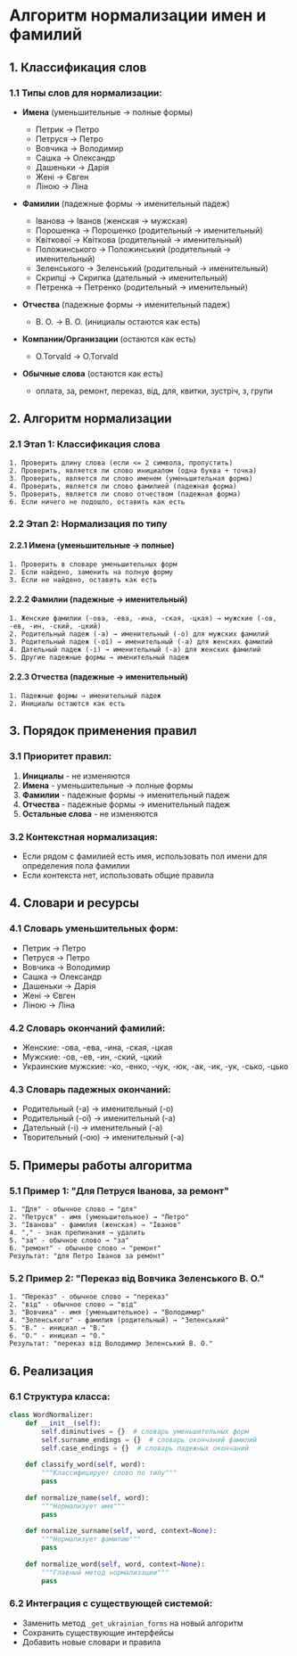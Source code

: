 # Алгоритм нормализации имен и фамилий

## 1. Классификация слов

### 1.1 Типы слов для нормализации:
- **Имена** (уменьшительные → полные формы)
  - Петрик → Петро
  - Петруся → Петро  
  - Вовчика → Володимир
  - Сашка → Олександр
  - Дашеньки → Дарія
  - Жені → Євген
  - Ліною → Ліна

- **Фамилии** (падежные формы → именительный падеж)
  - Іванова → Іванов (женская → мужская)
  - Порошенка → Порошенко (родительный → именительный)
  - Квіткової → Квіткова (родительный → именительный)
  - Положинського → Положинський (родительный → именительный)
  - Зеленського → Зеленський (родительный → именительный)
  - Скрипці → Скрипка (дательный → именительный)
  - Петренка → Петренко (родительный → именительный)

- **Отчества** (падежные формы → именительный падеж)
  - В. О. → В. О. (инициалы остаются как есть)

- **Компании/Организации** (остаются как есть)
  - O.Torvald → O.Torvald

- **Обычные слова** (остаются как есть)
  - оплата, за, ремонт, переказ, від, для, квитки, зустріч, з, групи

## 2. Алгоритм нормализации

### 2.1 Этап 1: Классификация слова
```
1. Проверить длину слова (если <= 2 символа, пропустить)
2. Проверить, является ли слово инициалом (одна буква + точка)
3. Проверить, является ли слово именем (уменьшительная форма)
4. Проверить, является ли слово фамилией (падежная форма)
5. Проверить, является ли слово отчеством (падежная форма)
6. Если ничего не подошло, оставить как есть
```

### 2.2 Этап 2: Нормализация по типу

#### 2.2.1 Имена (уменьшительные → полные)
```
1. Проверить в словаре уменьшительных форм
2. Если найдено, заменить на полную форму
3. Если не найдено, оставить как есть
```

#### 2.2.2 Фамилии (падежные → именительный)
```
1. Женские фамилии (-ова, -ева, -ина, -ская, -цкая) → мужские (-ов, -ев, -ин, -ский, -цкий)
2. Родительный падеж (-а) → именительный (-о) для мужских фамилий
3. Родительный падеж (-ої) → именительный (-а) для женских фамилий
4. Дательный падеж (-і) → именительный (-а) для женских фамилий
5. Другие падежные формы → именительный падеж
```

#### 2.2.3 Отчества (падежные → именительный)
```
1. Падежные формы → именительный падеж
2. Инициалы остаются как есть
```

## 3. Порядок применения правил

### 3.1 Приоритет правил:
1. **Инициалы** - не изменяются
2. **Имена** - уменьшительные → полные формы
3. **Фамилии** - падежные формы → именительный падеж
4. **Отчества** - падежные формы → именительный падеж
5. **Остальные слова** - не изменяются

### 3.2 Контекстная нормализация:
- Если рядом с фамилией есть имя, использовать пол имени для определения пола фамилии
- Если контекста нет, использовать общие правила

## 4. Словари и ресурсы

### 4.1 Словарь уменьшительных форм:
- Петрик → Петро
- Петруся → Петро
- Вовчика → Володимир
- Сашка → Олександр
- Дашеньки → Дарія
- Жені → Євген
- Ліною → Ліна

### 4.2 Словарь окончаний фамилий:
- Женские: -ова, -ева, -ина, -ская, -цкая
- Мужские: -ов, -ев, -ин, -ский, -цкий
- Украинские мужские: -ко, -енко, -чук, -юк, -ак, -ик, -ук, -сько, -цько

### 4.3 Словарь падежных окончаний:
- Родительный (-а) → именительный (-о)
- Родительный (-ої) → именительный (-а)
- Дательный (-і) → именительный (-а)
- Творительный (-ою) → именительный (-а)

## 5. Примеры работы алгоритма

### 5.1 Пример 1: "Для Петруся Іванова, за ремонт"
```
1. "Для" - обычное слово → "для"
2. "Петруся" - имя (уменьшительное) → "Петро"
3. "Іванова" - фамилия (женская) → "Іванов"
4. "," - знак препинания → удалить
5. "за" - обычное слово → "за"
6. "ремонт" - обычное слово → "ремонт"
Результат: "для Петро Іванов за ремонт"
```

### 5.2 Пример 2: "Переказ від Вовчика Зеленського В. О."
```
1. "Переказ" - обычное слово → "переказ"
2. "від" - обычное слово → "від"
3. "Вовчика" - имя (уменьшительное) → "Володимир"
4. "Зеленського" - фамилия (родительный) → "Зеленський"
5. "В." - инициал → "В."
6. "О." - инициал → "О."
Результат: "переказ від Володимир Зеленський В. О."
```

## 6. Реализация

### 6.1 Структура класса:
```python
class WordNormalizer:
    def __init__(self):
        self.diminutives = {}  # словарь уменьшительных форм
        self.surname_endings = {}  # словарь окончаний фамилий
        self.case_endings = {}  # словарь падежных окончаний
    
    def classify_word(self, word):
        """Классифицирует слово по типу"""
        pass
    
    def normalize_name(self, word):
        """Нормализует имя"""
        pass
    
    def normalize_surname(self, word, context=None):
        """Нормализует фамилию"""
        pass
    
    def normalize_word(self, word, context=None):
        """Главный метод нормализации"""
        pass
```

### 6.2 Интеграция с существующей системой:
- Заменить метод `_get_ukrainian_forms` на новый алгоритм
- Сохранить существующие интерфейсы
- Добавить новые словари и правила
